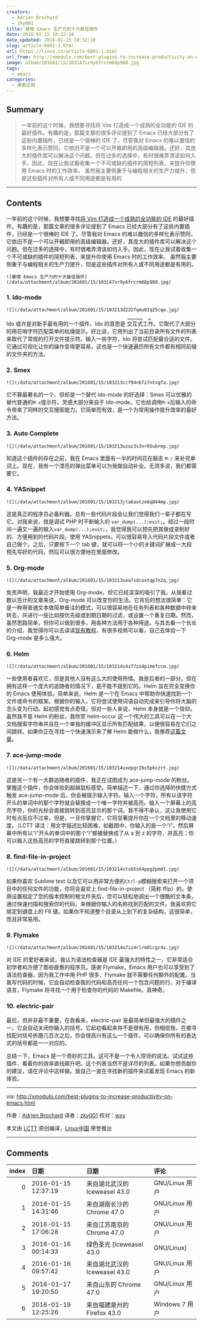 ```yaml
---
creators:
  - Adrien Brochard
  - zky001
title: 暴增 Emacs 生产力的十大最佳插件
date: 2016-01-15 10:32:10
date_updated: 2016-01-15 10:32:10
slug: article-6891-1.html
url: https://linux.cn/article-6891-1.html
url_from: http://xmodulo.com/best-plugins-to-increase-productivity-on-emacs.html
image: album/201601/15/103147sr9y6frcrm68p988.jpg
tags:
  - emacs
categories:
  - 桌面应用
---
```


## Summary

> 一年前的这个时候，我想要寻找将 Vim 打造成一个成熟的全功能的 IDE 的最好插件。有趣的是，那篇文章的很多评论提到了 Emacs 已经大部分有了这些内置插件，已经是一个很棒的 IDE 了。尽管我对 Emacs 的难以置信的多样化表示赞同，它依旧不是一个可以开箱即用的高级编辑器。还好，其庞大的插件库可以解决这个问题。但在过多的选择中，有时很难弄清该如何入手。因此，现在让我试着收集一个不可或缺的插件的简短列表，来提升你使用 Emacs 时的工作效率。 虽然我主要侧重于与编程相关的生产力提升，但是这些插件对所有人或不同用途都是有用的

***

<!-- more -->

## Contents

一年前的这个时候，我想要寻找[将 Vim 打造成一个成熟的全功能的 IDE](http://xmodulo.com/turn-vim-full-fledged-ide.html) 的最好插件。有趣的是，那篇文章的很多评论提到了 Emacs 已经大部分有了这些内置插件，已经是一个很棒的 IDE 了。尽管我对 Emacs 的难以置信的多样化表示赞同，它依旧不是一个可以开箱即用的高级编辑器。还好，其庞大的插件库可以解决这个问题。但在过多的选择中，有时很难弄清该如何入手。因此，现在让我试着收集一个不可或缺的插件的简短列表，来提升你使用 Emacs 时的工作效率。 虽然我主要侧重于与编程相关的生产力提升，但是这些插件对所有人或不同用途都是有用的。

`![暴增 Emacs 生产力的十大最佳插件](/data/attachment/album/201601/15/103147sr9y6frcrm68p988.jpg)`

### 1. Ido-mode

`![](/data/attachment/album/201601/15/103213d232fqmu02q25cqe.jpg)`

Ido 或许是对新手最有用的一个插件，Ido 的意思是<ruby> 交互式工作 <rp>  （ </rp> <rt>  interactively do </rt> <rp>  ） </rp></ruby>。它取代了大部分的用花哨字符匹配菜单的枯燥提示。好比说，它用列出了当前目录所有文件的列表来取代了常规的打开文件提示符。输入一些字符，Ido 将尝试匹配最合适的文件。它通过可视化让你的操作变得更容易，这也是一个快速遍历所有文件都有相同前缀的文件夹的方法。

### 2. Smex

`![](/data/attachment/album/201601/15/103213ccf94n6fz7ntvgfa.jpg)`

它不算最著名的一个、但却是一个替代 Ido-mode 的好选择：Smex 可以优雅的替代普通的`M-x`提示符，灵感大部分来自于 Ido-mode。它也给调用`M-x`后输入的命令带来了同样的交互搜索能力。它简单而有效，是一个为常用操作提升效率的最好方法。

### 3. Auto Complete

`![](/data/attachment/album/201601/15/103213uzaz3s3xr65ubrmp.jpg)`

知道这个插件的存在之前，我在 Emacs 里面有一半的时间花在敲击 `M-/` 来补完单词上。现在，我有一个漂亮的弹出菜单可以为我做自动补全。无须多说，我们都需要它。

### 4. YASnippet

`![](/data/attachment/album/201601/15/103213jta6aatzo6q844mp.jpg)`

这是真正的程序员必备利器。总有一些代码片段会让我们觉得我们一辈子都在写它。对我来说，就是调试 PHP 时不断输入的 `var_dump(...);exit;`。经过一段时间一遍又一遍的输入`var_dump(...);exit;`，我觉得我可以预先把其做成录制好的、方便用到的代码片段。使用 YASnippets，可以很容易导入代码片段文件或者自己做个。之后，只要按下一个 tab 键，就可以将一个小的关键词扩展成一大段预先写好的代码，然后可以很方便地在里面修改。

### 5. Org-mode

`![](/data/attachment/album/201601/15/103213sea7sdcoxtqp7n2q.jpg)`

免责声明，我最近才开始使用 Org-mode，但它已经深深的吸引了我。从我看过数以百计的文章来说，Org-mode 可以改变你的生活。它背后的想法很简单：它是一种用普通文本做简单备注的模式，可以很容易地在任务列表和各种数据中转来转去，并进行一些比如按优先级或到期日期的过滤，或设置一个重复日期。然而，虽然思路简单，但你可以做到很多，用各种方法用于各种用途。与其去看一个长长的介绍，我觉得你可以去读读[现有教程](http://orgmode.org/worg/org-tutorials/)，有很多视频可以看，自己去体验一下 Org-mode 是多么强大。

### 6. Helm

`![](/data/attachment/album/201601/15/103214s4z77zo4pimefccm.jpg)`

一些使用者喜欢它，但是其他人没有这么大的使用热情。我是后者的一部分。但在拥有这样一个庞大的追随者的情况下，是不能不提到它的。Helm 旨在完全变换你的 Emacs 使用体验。简单来说，Helm 是一个在 Emacs 中帮助你快速找到一个文件或命令的框架。根据你的输入，它将尝试使用词语自动完成来引导你将大脑的念头变为行动。起初感觉有点奇怪，但对一些人来说，Helm 本身就是一个信仰。虽然我不是 Helm 的粉丝，我欣赏 helm-occur 这一个伟大的工具可以在一个大文档搜索字符串并且在一个单独的缓冲区显示所有匹配结果，以便很容易在它们之间跳转。如果你正在寻找一个快速演示来了解 Helm 能做什么，我推荐[这篇文章](http://tuhdo.github.io/helm-intro.html)。

### 7. ace-jump-mode

`![](/data/attachment/album/201601/15/103214uxepgr26x5pkxzrt.jpg)`

这是另一个有一大群追随者的插件，我正在试图成为 ace-jump-mode 的粉丝。掌握这个插件，你会体验到超越鼠标感受。简单描述一下，通过你选择的快捷方式触发 ace-jump-mode 后，你会被提示输入字符。输入一个字符，所有以该字符开头的单词中的那个字符就会替换成一个唯一字符并被高亮。输入一个屏幕上的高亮字符，你的光标会直接跳转到高亮显示的那个词。我不得不承认，这让我使用它时有点反应不过来，但是，一旦你掌握它，它将显著提升你在一个文档里的移动速度。（LCTT 译注：用文字描述比较困难，如截图中，你输入的是一个“i”，然后屏幕中所有以“i”开头的单词中的那个“i”都被替换成了从 a 到 z 的字符，并高亮；你可以输入这些高亮的字符直接跳转到那个位置。）

### 8. find-file-in-project

`![](/data/attachment/album/201601/15/103214sts65s64ppg2pmd1.jpg)`

如果你喜欢 Sublime text 以及它可以用非常方便的`Ctrl-p`模糊搜索来打开一个项目中的任何文件的功能，你将会喜欢上 find-file-in-project （简称 ffip）的。使用设置指定了您的版本控制的根文件夹后，您可以轻松地调出一个很酷的文本条，通过快速扫描和搜索你的代码，来根据你输入的名称找到匹配的文件。我喜欢把它绑定到键盘上的 F6 键。如果你不知道整个目录从上到下的复杂结构，这很简单，而且非常易用。

### 9. Flymake

`![](/data/attachment/album/201601/15/103214a7iz4rlrm0lcgc4x.jpg)`

对 IDE 的爱好者来说，我认为语法检查器是 IDE 最强大的特性之一，它非常适合初学者和方便了那些疲惫的程序员。感谢 Flymake，Emacs 用户也可以享受到了语法检查器。因为我工作中用 PHP 很多，Flymake 就不需要任何额外的配置。当我写代码的时候，它会自动检查我的代码和高亮任何一个包含问题的行。对于编译语言，Flymake 将寻找一个用于检查你的代码的 Makefile。真神奇。

### 10. electric-pair

最后，但并非最不重要，在我看来，electric-pair 是最简单但最强大的插件之一。它会自动关闭你输入的括号。它起初看起来并不是很有用，但相信我，在被寻找配对括号折磨几百次之后，你会很高兴有这么一个插件，可以确保你所有的表达式的括号都是一一对应的。

总结一下，Emacs 是一个奇妙的工具。这可不是一个令人惊讶的说法。试试这些插件，看着你的效率直线飙升吧。这个列表当然不是详尽的列表。如果你想贡献你的建议，请在评论中这样做。我自己一直在寻找新的插件来试着发现 Emacs 的新体验。

---

via: <http://xmodulo.com/best-plugins-to-increase-productivity-on-emacs.html>

作者：[Adrien Brochard](http://xmodulo.com/author/adrien) 译者：[zky001](https://github.com/zky001) 校对：[wxy](https://github.com/wxy)

本文由 [LCTT](https://github.com/LCTT/TranslateProject) 原创编译，[Linux中国](https://linux.cn/) 荣誉推出

***

## Comments

|   index | 日期                | 日期                                         | 评论                                     |
|--------:|:--------------------|:---------------------------------------------|:-----------------------------------------|
|       0 | 2016-01-15 12:37:19 | 来自湖北武汉的 Iceweasel 43.0|GNU/Linux 用户 | emacs到底是一种怎样的体验？              |
|       1 | 2016-01-15 14:31:46 | 来自湖南长沙的 Chrome 47.0|GNU/Linux 用户    | 小拇指酸痛的体验                         |
|       2 | 2016-01-15 17:06:28 | 来自江苏南京的 Chrome 47.0|GNU/Linux 用户    | 用evil，体验vim和emacs结合的快感         |
|       3 | 2016-01-16 00:14:33 | 绿色圣光 [Iceweasel 43.0|GNU/Linux]          | 好多年了，一直没狠下心来学习一下 Emacs。 |
|       4 | 2016-01-16 09:57:42 | 来自湖北武汉的 Iceweasel 43.0|GNU/Linux 用户 | 一直想学，但是感觉还是太不vim了          |
|       5 | 2016-01-17 19:20:50 | 来自山东的 Chrome 47.0|GNU/Linux 用户        | 用 use-package 安装他们                  |
|       6 | 2016-01-19 12:25:26 | 来自福建泉州的 Firefox 43.0|Windows 7 用户   | 只用org-mode 其他都不需要                |
